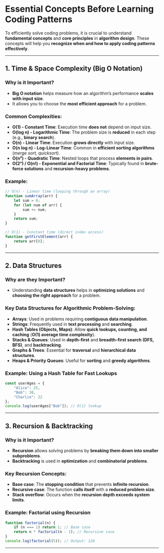 # **Essential Concepts Before Learning Coding Patterns**

To efficiently solve coding problems, it is crucial to understand **fundamental concepts** and **core principles** in **algorithm design**. These concepts will help you **recognize when and how to apply coding patterns effectively**.

---


## **1. Time & Space Complexity (Big O Notation)**

### **Why is it Important?**
- **Big O notation** helps measure how an algorithm’s performance **scales with input size**.
- It allows you to choose the **most efficient approach** for a problem.

### **Common Complexities:**
- **O(1) - Constant Time**: Execution time **does not** depend on input size.
- **O(log n) - Logarithmic Time**: The problem size is **reduced** in each step (e.g., **binary search**).
- **O(n) - Linear Time**: Execution **grows directly** with input size.
- **O(n log n) - Log-Linear Time**: Common in **efficient sorting algorithms** (*merge sort, quicksort*).
- **O(n²) - Quadratic Time**: Nested loops that process **elements in pairs**.
- **O(2ⁿ) / O(n!) - Exponential and Factorial Time**: Typically found in **brute-force solutions** and **recursion-heavy problems**.

### **Example:**
```javascript
// O(n) - Linear time (looping through an array)
function sumArray(arr) {
    let sum = 0;
    for (let num of arr) {
        sum += num;
    }
    return sum;
}

// O(1) - Constant time (direct index access)
function getFirstElement(arr) {
    return arr[0];
}
```

---


## **2. Data Structures**

### **Why are they Important?**
- Understanding **data structures** helps in **optimizing solutions** and **choosing the right approach** for a problem.

### **Key Data Structures for Algorithmic Problem-Solving:**
- **Arrays**: Used in problems requiring **contiguous data manipulation**.
- **Strings**: Frequently used in **text processing** and **searching**.
- **Hash Tables (Objects, Maps)**: Allow **quick lookups, counting, and caching** (**O(1) average time complexity**).
- **Stacks & Queues**: Used in **depth-first** and **breadth-first search (DFS, BFS)**, and **backtracking**.
- **Graphs & Trees**: Essential for **traversal** and **hierarchical data structures**.
- **Heaps & Priority Queues**: Useful for **sorting** and **greedy algorithms**.

### **Example: Using a Hash Table for Fast Lookups**
```javascript
const userAges = {
    "Alice": 25,
    "Bob": 30,
    "Charlie": 22
};
console.log(userAges["Bob"]); // O(1) lookup
```

---


## **3. Recursion & Backtracking**

### **Why is it Important?**
- **Recursion** allows solving problems by **breaking them down into smaller subproblems**.
- **Backtracking** is used in **optimization** and **combinatorial problems**.

### **Key Recursion Concepts:**
- **Base case**: The **stopping condition** that prevents **infinite recursion**.
- **Recursive case**: The function **calls itself** with a **reduced problem size**.
- **Stack overflow**: Occurs when the **recursion depth exceeds system limits**.

### **Example: Factorial using Recursion**
```javascript
function factorial(n) {
    if (n === 1) return 1; // Base case
    return n * factorial(n - 1); // Recursive case
}
console.log(factorial(5)); // Output: 120
```

---


